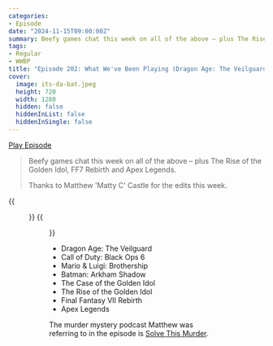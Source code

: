 ```yaml
---
categories:
- Episode
date: "2024-11-15T09:00:00Z"
summary: Beefy games chat this week on all of the above – plus The Rise of the Golden Idol, FF7 Rebirth and Apex Legends.
tags:
- Regular
- WWBP
title: "Episode 202: What We've Been Playing (Dragon Age: The Veilguard, COD BLOPS 6, Batman: Arkham Shadow, Mario & Luigi: Brothership)"
cover: 
  image: its-da-bat.jpeg
  height: 720
  width: 1280
  hidden: false
  hiddenInList: false
  hiddenInSingle: false
---
```


[Play Episode](https://www.patreon.com/posts/episode-202-what-116007733)
> Beefy games chat this week on all of the above – plus The Rise of the Golden Idol, FF7 Rebirth and Apex Legends.
>
> Thanks to Matthew 'Matty C' Castle for the edits this week.

{{<figure 
    src="samuel-shelf-1.jpeg" 
    alt="Samuel Shelf"
    >}}
{{<figure 
    src="samuel-shelf-2.jpeg" 
    alt="Samuel Shelf"
    >}}

- Dragon Age: The Veilguard
- Call of Duty: Black Ops 6
- Mario & Luigi: Brothership
- Batman: Arkham Shadow
- The Case of the Golden Idol
- The Rise of the Golden Idol
- Final Fantasy VII Rebirth
- Apex Legends




The murder mystery podcast Matthew was referring to in the episode is [Solve This Murder](https://www.consumethismedia.com/solve-this-murder).